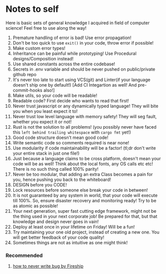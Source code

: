 # Notes to self

Here is basic sets of general knowledge I acquired in field of computer science! Feel free to use along the way!

1. Premature handling of error is bad! Use error propagation!
2. Don't be too quick to use `exit()` in your code, throw error if possible!
3. Make custom error types!
4. Inheritance can be painful while prototyping! Use Procedural designs/Composition instead!
5. Use shared constants across the entire codebase!
6. Secrets in .env variable and should be never pushed on public/private github repo
7. It's never too late to start using VCS(git) and Linter(if your language doesn't ship one by default!) [Add CI Integartion as well! And pre-commit-hooks also!]
8. Make utils, so your code will be readable!
9. Readable code? First decide who wants to read that first!
10. Never trust javascript or any dynamically typed language! They will bite you when you least expect it to!
11. Never trust low level language with memory safety! They will seg fault, whether you expect it or not!
12. Rust is not the solution to all problems! (you possibly never have faced this `left behind trailing whitespace` with `cargo fmt` yet!)
13. Good code structure doesn't mean good code!
14. Write semantic code so comments required is near none!
15. Use modularity if code maintainability will be a factor! (tl;dr don't write your entire stack in just one file!)
16. Just because a language claims to be cross platform, doesn't mean your code will be as well! Think about the local fonts, any OS calls etc etc! There is no such thing called 100% parity!
17. Never be too modular, that adding an extra Class becomes a pain for you, hence pushing you back to the whiteboard!
18. DESIGN before you CODE!
19. Lock resources before someone else break your code in between!
20. It is not guaranteed by any system in world, that your code will execute till 100%. So, ensure disaster recovery and monitoring ready! Try to be as atomic as possible!
21. Your next generation, super fast cutting edge framework, might not be the thing used in your next corporate job! Be prepared for that, but that knowledge and design never goes in vain!
22. Deploy at least once in your lifetime on Friday! Will be a fun!
23. Try maintaining your one old project, instead of creating a new one. You will get better feedback of your code quality!
24. Sometimes things are not as intuitive as one might think!

### Recommended

1. [how to never write bug by Fireship](https://www.youtube.com/watch?v=X3jw1JVNdPE)

